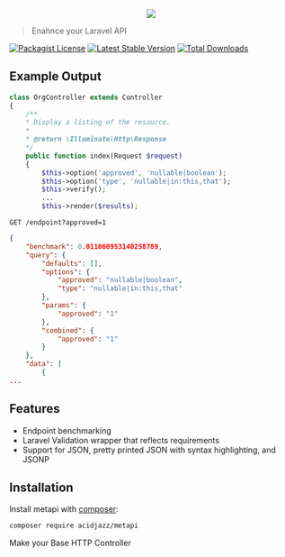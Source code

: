 
<p align="center">
  <img src="https://github.com/acidjazz/metapi/raw/master/logo.png"/>
</p>

> Enahnce your Laravel API 

[![Packagist License](https://poser.pugx.org/acidjazz/metapi/license.png)](https://choosealicense.com/licenses/apache-2.0/)
[![Latest Stable Version](https://poser.pugx.org/acidjazz/metapi/version.png)](https://packagist.org/packages/acidjazz/metapi)
[![Total Downloads](https://poser.pugx.org/acidjazz/metapi/d/total.png)](https://packagist.org/packages/barryvdh/metapi)

## Example Output

```php
class OrgController extends Controller
{
    /**
    * Display a listing of the resource.
    *
    * @return \Illuminate\Http\Response
    */
    public function index(Request $request)
    {
        $this->option('approved', 'nullable|boolean');
        $this->option('type', 'nullable|in:this,that');
        $this->verify();
        ...
        $this->render($results);
```

`GET /endpoint?approved=1`

```json
{
    "benchmark": 0.011060953140258789,
    "query": {
        "defaults": [],
        "options": {
            "approved": "nullable|boolean",
            "type": "nullable|in:this,that"
        },
        "params": {
            "approved": "1"
        },
        "combined": {
            "approved": "1"
        }
    },
    "data": [
        {
...
```

## Features
* Endpoint benchmarking
* Laravel Validation wrapper that reflects requirements
* Support for JSON, pretty printed JSON with syntax highlighting, and JSONP


## Installation

Install metapi with [composer](https://getcomposer.org/doc/00-intro.md):
```bash
composer require acidjazz/metapi
```

Make your Base HTTP Controller
